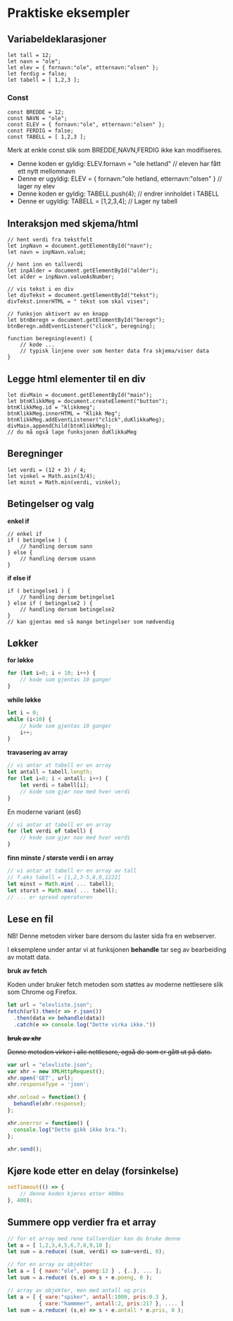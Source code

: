 # Praktiske eksempler



## Variabeldeklarasjoner

```text
let tall = 12;
let navn = "ole";
let elev = { fornavn:"ole", etternavn:"olsen" };
let ferdig = false;
let tabell = [ 1,2,3 ];
```

### Const <a id="const"></a>

```text
const BREDDE = 12;
const NAVN = "ole";
const ELEV = { fornavn:"ole", etternavn:"olsen" };
const FERDIG = false;
const TABELL = [ 1,2,3 ];
```

Merk at enkle const slik som BREDDE,NAVN,FERDIG ikke kan modifiseres.

* Denne koden er gyldig: ELEV.fornavn = "ole hetland" // eleven har fått ett nytt mellomnavn
* Denne er ugyldig: ELEV = { fornavn:"ole hetland, etternavn:"olsen" } // lager ny elev
* Denne koden er gyldig: TABELL.push\(4\); // endrer innholdet i TABELL
* Denne er ugyldig: TABELL = \[1,2,3,4\]; // Lager ny tabell

## Interaksjon med skjema/html

```text
// hent verdi fra tekstfelt
let inpNavn = document.getElementById("navn");
let navn = inpNavn.value;

// hent inn en tallverdi
let inpAlder = document.getElementById("alder");
let alder = inpNavn.valueAsNumber;

// vis tekst i en div
let divTekst = document.getElementById("tekst");
divTekst.innerHTML = " tekst som skal vises";

// funksjon aktivert av en knapp
let btnBeregn = document.getElementById("beregn");
btnBeregn.addEventListener("click", beregning);

function beregning(event) {
    // kode ...
    // typisk linjene over som henter data fra skjema/viser data
}
```

## Legge html elementer til en div

```text
let divMain = document.getElementById("main");
let btnKlikkMeg = document.createElement("button");
btnKlikkMeg.id = "klikkmeg";
btnKlikkMeg.innerHTML = "Klikk Meg";
btnKlikkMeg.addEventListener("click",duKlikkaMeg);
divMain.appendChild(btnKlikkMeg);
// du må også lage funksjonen duKlikkaMeg
```

## Beregninger

```text
let verdi = (12 + 3) / 4;
let vinkel = Math.asin(3/4);
let minst = Math.min(verdi, vinkel);
```

## Betingelser og valg

**enkel if**

```text
// enkel if
if ( betingelse ) {
    // handling dersom sann
} else {
    // handling dersom usann
}
```

**if else if**

```text
if ( betingelse1 ) {
    // handling dersom betingelse1
} else if ( betingelse2 ) {
    // handling dersom betingelse2
}
// kan gjentas med så mange betingelser som nødvendig
```

## Løkker

**for løkke**

```javascript
for (let i=0; i < 10; i++) {
    // kode som gjentas 10 ganger
}
```

**while løkke**

```javascript
let i = 0;
while (i<10) {
    // kode som gjentas 10 ganger
    i++;
}
```

**travasering av array**

```javascript
// vi antar at tabell er en array
let antall = tabell.length;
for (let i=0; i < antall; i++) {
    let verdi = tabell[i];
    // kode som gjør noe med hver verdi
}
```

En moderne variant \(es6\)

```javascript
// vi antar at tabell er en array
for (let verdi of tabell) {
    // kode som gjør noe med hver verdi
}
```

**finn minste / største verdi i en array**

```javascript
// vi antar at tabell er en array av tall
// f.eks tabell = [1,2,3-5,8,0,1222]
let minst = Math.min( ... tabell);
let storst = Math.max( ... tabell);
// ... er spread operatoren
```

## Lese en fil

NB! Denne metoden virker bare dersom du laster sida fra en webserver.

I eksemplene under antar vi at funksjonen **behandle** tar seg av bearbeiding av motatt data.

**bruk av fetch**

Koden under bruker fetch metoden som støttes av moderne nettlesere slik som Chrome og Firefox.

```javascript
let url = "elevliste.json";
fetch(url).then(r => r.json())
  .then(data => behandle(data))
  .catch(e => console.log("Dette virka ikke."))
```

~~**bruk av xhr**~~

~~Denne metoden virker i alle nettlesere, også de som er gått ut på dato.~~

```javascript
var url = "elevliste.json";
var xhr = new XMLHttpRequest();
xhr.open('GET', url);
xhr.responseType = 'json';

xhr.onload = function() {
  behandle(xhr.response);
};

xhr.onerror = function() {
  console.log("Dette gikk ikke bra.");
};

xhr.send();
```

## Kjøre kode etter en delay \(forsinkelse\)

```javascript
setTimeout(() => {
    // denne koden kjøres etter 400ms
}, 400);
```

## Summere opp verdier fra et array

```javascript
// for et array med rene tallverdier kan du bruke denne
let a = [ 1,2,3,4,5,6,7,8,9,10 ];
let sum = a.reduce( (sum, verdi) => sum+verdi, 0);

// for en array av objekter
let a = [ { navn:"ole", poeng:12 } , {..}, ... ];
let sum = a.reduce( (s,e) => s + e.poeng, 0 );

// array av objekter, men med antall og pris
let a = [ { vare:"spiker", antall:1000, pris:0.3 },
          { vare:"hammmer", antall:2, pris:217 }, .... ]
let sum = a.reduce( (s,e) => s + e.antall * e.pris, 0 );
```


